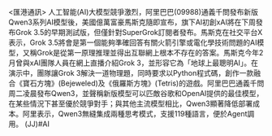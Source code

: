 <匯港通訊>      人工智能(AI)大模型競爭激烈，阿里巴巴(09988)通義千問發布新版Qwen3系列AI模型後，美國億萬富豪馬斯克隨即宣布，旗下AI初創xAI將在下周發布Grok 3.5的早期測試版，但僅針對SuperGrok訂閱者發布。馬斯克在社交平台X表示，Grok 3.5將會是第一個能夠準確回答有關火箭引擎或電化學技術問題的AI模型，又稱Grok是從第一原理推理並得出互聯網上根本不存在的答案。馬斯克今年2月曾與xAI團隊人員在網上直播介紹Grok 3，並形容它為「地球上最聰明AI」。在演示中，團隊讓Grok 3解決一道物理題，同時要求以Python程式碼，創作一款融合《寶石方塊》(Bejeweled)及《俄羅斯方塊》(Tetris)的遊戲。阿里巴巴通義千問周二凌晨發布Qwen3，並聲稱新版模型可以匹敵谷歌和OpenAI提供的最佳模型，在某些情況下甚至優於競爭對手；與其他主流模型相比，Qwen3顯著降低部署成本。阿里表示，Qwen3無縫集成兩種思考模式，支援119種語言，便於Agent調用。 (JJ)#AI
